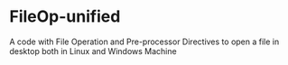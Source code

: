 # FileOp-unified
A code with File Operation and Pre-processor Directives to open a file in desktop both in Linux and Windows Machine
